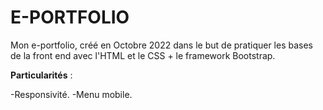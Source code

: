 # E-PORTFOLIO
Mon e-portfolio, créé en Octobre 2022 dans le but de pratiquer les bases de la front end avec l'HTML et le CSS + le framework Bootstrap. 

**Particularités** : 

-Responsivité.
-Menu mobile.
